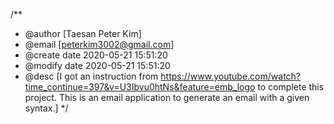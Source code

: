 /**
 * @author [Taesan Peter Kim]
 * @email [peterkim3002@gmail.com]
 * @create date 2020-05-21 15:51:20
 * @modify date 2020-05-21 15:51:20
 * @desc [I got an instruction from https://www.youtube.com/watch?time_continue=397&v=U3Ibvu0htNs&feature=emb_logo to complete this project. This is an email application to generate an email with a given syntax.]
 */